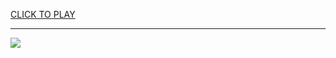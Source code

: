 
<a href="https://premium76.site?title=78_unblocked_games&ref=13M">CLICK TO PLAY</a></h3>
<hr>

<a href="https://premium76.site?title=78_unblocked_games&ref=13M"><img src="https://clearcache.store/games.png"></a>


